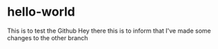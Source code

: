 # hello-world
This is to test the Github
Hey there this is to inform that I've made some changes to the other branch
